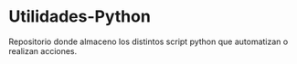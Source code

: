 # Utilidades-Python
Repositorio donde almaceno los distintos script python que automatizan o realizan acciones. 

